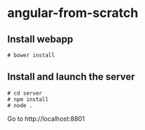# angular-from-scratch

## Install webapp

```
# bower install
```

## Install and launch the server
```
# cd server
# npm install
# node .
```

Go to http://localhost:8801
